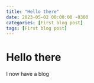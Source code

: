 ```yaml
---
title: "Hello there"
date: 2023-05-02 00:00:00 -0300
categories: [First blog post]
tags: [First blog post]
---
```


# Hello there

I now have a blog